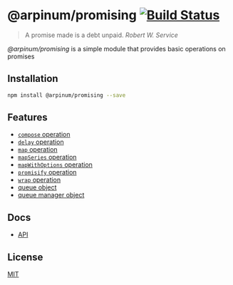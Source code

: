 # @arpinum/promising [![Build Status](https://travis-ci.org/arpinum-js-engine/js-engine-promising.svg?branch=master)](https://travis-ci.org/arpinum-js-engine/js-engine-promising)

> A promise made is a debt unpaid.
> <cite>Robert W. Service</cite>

*@arpinum/promising* is a simple module that provides basic operations on promises

## Installation

```bash
npm install @arpinum/promising --save
```

## Features

* [`compose` operation](docs/api.md#composefunctions)
* [`delay` operation](docs/api.md#delaymilliseconds)
* [`map` operation](docs/api.md#mapfunc-values)
* [`mapSeries` operation](docs/api.md#mapseriesfunc-values)
* [`mapWithOptions` operation](docs/api.md#mapwithoptionsfunc-options-values)
* [`promisify` operation](docs/api.md#promisifyfunc)
* [`wrap` operation](docs/api.md#wrapfunc)
* [queue object](docs/api.md#createqueueoptions)
* [queue manager object](docs/api.md#createqueuemanager)

## Docs

* [API](docs/api.md)

## License

[MIT](LICENSE)

